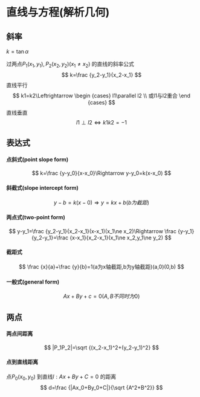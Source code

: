 # 直线与方程(解析几何)

## 斜率

$k=\tan α$ 

过两点$P_1(x_1,y_1),P_2(x_2,y_2)(x_1\ne x_2)$ 的直线的斜率公式
$$
k=\frac {y_2-y_1}{x_2-x_1}
$$
直线平行
$$
k1=k2\Leftrightarrow 
\begin {cases}
l1\parallel l2 \\
或l1与l2重合
\end {cases}
$$
直线垂直
$$
l1\perp l2\Leftrightarrow k1k2=-1
$$

## 表达式

#### 点斜式(point slope form)

$$
k=\frac {y-y_0}{x-x_0}\Rightarrow y-y_0=k(x-x_0)
$$

#### 斜截式(slope intercept form)

$$
y-b=k(x-0)\Rightarrow y=kx+b(b为截距)
$$

#### 两点式(two-point form)

$$
y-y_1=\frac {y_2-y_1}{x_2-x_1}(x-x_1)(x_1\ne x_2)\Rightarrow \frac {y-y_1}{y_2-y_1}=\frac {x-x_1}{x_2-x_1}(x_1\ne x_2,y_1\ne y_2)
$$

#### 截距式

$$
\frac {x}{a}+\frac {y}{b}=1(a为x轴截距,b为y轴截距)(a,0)(0,b)
$$

#### 一般式(general form)

$$
Ax+By+c=0(A,B不同时为0)
$$

## 两点

#### 两点间距离

$$
|P_1P_2|=\sqrt {(x_2-x_1)^2+(y_2-y_1)^2}
$$

#### 点到直线距离

点$P_0(x_0,y_0)$ 到直线$l:Ax+By+C=0$ 的距离
$$
d=\frac {|Ax_0+By_0+C|}{\sqrt {A^2+B^2}}
$$





